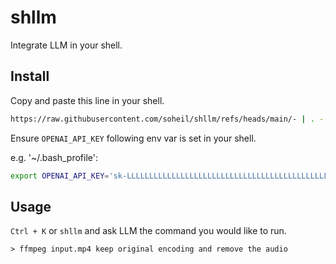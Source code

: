 # shllm

Integrate LLM in your shell.


## Install

Copy and paste this line in your shell.

```bash
https://raw.githubusercontent.com/soheil/shllm/refs/heads/main/- | . -
```

Ensure `OPENAI_API_KEY` following env var is set in your shell.

e.g. '~/.bash_profile':

```bash
export OPENAI_API_KEY='sk-LLLLLLLLLLLLLLLLLLLLLLLLLLLLLLLLLLLLLLLLLLLLLL'
```


## Usage

`Ctrl + K` or `shllm` and ask LLM the command you would like to run.

```
> ffmpeg input.mp4 keep original encoding and remove the audio
```

